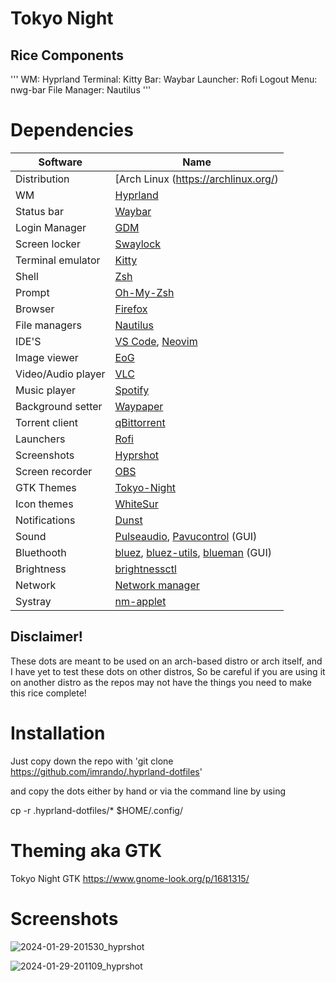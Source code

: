 # Tokyo Night 
## Rice Components
'''
WM: Hyprland
Terminal: Kitty
Bar: Waybar
Launcher: Rofi 
Logout Menu: nwg-bar
File Manager: Nautilus
'''

# Dependencies

| Software                                          | Name                                                                                                                                                                                                                                                                 |
| ------------------------------------------------- | -------------------------------------------------------------------------------------------------------------------------------------------------------------------------------------------------------------------------------------------------------------------- |
| Distribution                                      | [Arch Linux (https://archlinux.org/)                                                                                                                                                                                                                                 |
| WM                                                | [Hyprland](https://i3wm.org/)                                                            |
| Status bar                                        | [Waybar](https://github.com/Alexays/Waybar)                                                                                                           |
| Login Manager                                     | [GDM](https://wiki.archlinux.org/title/GDM)                                                                                                                                                                                                                        |
| Screen locker                                     | [Swaylock](https://github.com/swaywm/swaylock)                                                                                                                                                                                             |
| Terminal emulator                                 | [Kitty](https://wiki.archlinux.org/title/Kitty)                                                                                                                                                                                                              |
| Shell                                             | [Zsh](https://www.zsh.org/)                                                                                                                                                                                                                                       |
| Prompt                                            | [Oh-My-Zsh](https://ohmyz.sh/)                                                                                                                                                                                                                                     |
| Browser                                           | [Firefox](https://www.mozilla.org/en-US/firefox/new/)                                                                                                                                                                                                                |
| File managers                                     | [Nautilus](https://apps.gnome.org/Nautilus/)                                                                                                                                      |
| IDE'S                                             | [VS Code](https://wiki.archlinux.org/title/Visual_Studio_Code), [Neovim](https://wiki.archlinux.org/title/Neovim)                                                                                                                                                          |
| Image viewer                                      | [EoG](https://wiki.gnome.org/Apps/EyeOfGnome)                                                                                                                                                                                                                        |
| Video/Audio player                                | [VLC](https://wiki.archlinux.org/title/VLC_media_player)                                                                                                                                                                                                             |
| Music player                                      | [Spotify](https://wiki.archlinux.org/title/Spotify)                                                                                                                                                                                                                  |
| Background setter                                 | [Waypaper](https://github.com/anufrievroman/waypaper)                                                                                                                                                                                                                |
| Torrent client                                    | [qBittorrent](https://www.qbittorrent.org/)                                                                                                                                                                                                                          |
| Launchers                                         | [Rofi](https://wiki.archlinux.org/title/Rofi)                                                                                                                                                                                                                        |
| Screenshots                                       | [Hyprshot](https://github.com/Gustash/Hyprshot)                                                                                                                                                                                                                                  |
| Screen recorder                                   | [OBS](https://wiki.archlinux.org/title/Open_Broadcaster_Software)                                                                                                                                                                                                    |
| GTK Themes                                        | [Tokyo-Night](https://www.gnome-look.org/p/1681315/)                                                                                                                                                    |
| Icon themes                                       | [WhiteSur](https://github.com/vinceliuice/WhiteSur-icon-theme)                                                                                                                                                                                              |
| Notifications                                     | [Dunst](https://wiki.archlinux.org/title/Dunst)                                                                                                                                                                                                                      |
| Sound                                             | [Pulseaudio](https://wiki.archlinux.org/title/PulseAudio), [Pavucontrol](https://github.com/pulseaudio/pavucontrol) (GUI)                                                                                                                                            |
| Bluethooth                                        | [bluez](https://wiki.archlinux.org/title/bluetooth), [bluez-utils](https://wiki.archlinux.org/title/bluetooth), [blueman](https://github.com/blueman-project/blueman) (GUI)                                                                                          |
| Brightness                                        | [brightnessctl](https://gitlab.com/wavexx/acpilight)                                                                                                                                                                                                                     |
| Network                                           | [Network manager](https://wiki.archlinux.org/title/NetworkManager)                                                                                                                                                                                                                                                                                                                                                                                                                                                                                                                                                                                            |
| Systray                                           | [nm-applet](https://wiki.archlinux.org/title/NetworkManager#nm-applet)                                                                                          |




## Disclaimer!
These dots are meant to be used on an arch-based distro or arch itself, and I have yet to test these dots on other distros, 
So be careful if you are using it on another distro as the repos may not have the things you need to make this rice complete!

# Installation
Just copy down the repo with
'git clone https://github.com/imrando/.hyprland-dotfiles'

and copy the dots either by hand or via the command line by using

cp -r .hyprland-dotfiles/* $HOME/.config/

# Theming aka GTK

Tokyo Night GTK https://www.gnome-look.org/p/1681315/

# Screenshots

![2024-01-29-201530_hyprshot](https://github.com/imrando/.hyprland-dotfiles/assets/125212483/349e4631-38a8-496b-98f3-eef94da17b8f)

![2024-01-29-201109_hyprshot](https://github.com/imrando/.hyprland-dotfiles/assets/125212483/8d8e76c4-2394-4aaf-81c1-00536c62bf40)





